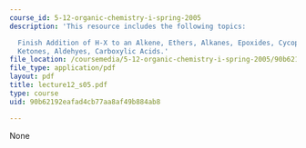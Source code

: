 ```yaml
---
course_id: 5-12-organic-chemistry-i-spring-2005
description: 'This resource includes the following topics:

  Finish Addition of H-X to an Alkene, Ethers, Alkanes, Epoxides, Cycopropane, and
  Ketones, Aldehyes, Carboxylic Acids.'
file_location: /coursemedia/5-12-organic-chemistry-i-spring-2005/90b62192eafad4cb77aa8af49b884ab8_lecture12_s05.pdf
file_type: application/pdf
layout: pdf
title: lecture12_s05.pdf
type: course
uid: 90b62192eafad4cb77aa8af49b884ab8

---
```

None